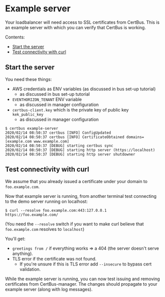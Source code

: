 Example server
==============

Your loadbalancer will need access to SSL certificates from CertBus. This is an example
server with which you can verify that CertBus is working.

Contents:

- [Start the server](#start-the-server)
- [Test connectivity with curl](#test-connectivity-with-curl)


Start the server
----------------

You need these things:

- AWS credentials as ENV variables (as discussed in bus set-up tutorial)
  * as discussed in bus set-up tutorial
- `EVENTHORIZON_TENANT` ENV variable
  * as discussed in manager configuration
- `certbus-client.key` which is the private key of public key `kek_public_key`
  * as discussed in manager configuration


```console
$ certbus example-server
2020/02/14 08:50:37 certbus [INFO] ConfigUpdated
2020/02/14 08:50:37 certbus [INFO] CertificateObtained domains=[example.com www.example.com]
2020/02/14 08:50:37 [DEBUG] starting certbus sync
2020/02/14 08:50:37 [DEBUG] starting http server (https://localhost)
2020/02/14 08:50:37 [DEBUG] starting http server shutdowner
```


Test connectivity with curl
---------------------------

We assume that you already issued a certificate under your domain to `foo.example.com`.

Now that example server is running, from another terminal test connecting to the demo
server running on localhost:

```console
$ curl --resolve foo.example.com:443:127.0.0.1 https://foo.example.com/
```

(You need the `--resolve` switch if you want to make curl believe that `foo.example.com` resolves to `localhost`)

You'll get:

- `greetings from /` if everything works => a 404 (the server doesn't serve anything).
- TLS error if the certificate was not found.
    * If you're unsure if this is TLS error add `--insecure` to bypass cert validation.

While the example server is running, you can now test issuing and removing certificates from
CertBus-manager. The changes should propagate to your example server (along with log messages).
